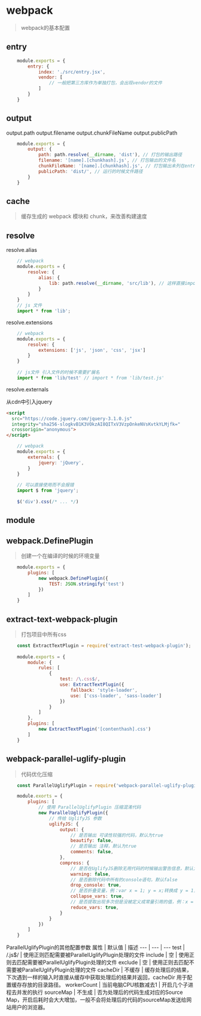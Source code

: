 # webpack
> webpack的基本配置

## entry

````js
	module.exports = {
		entry: {
			index: './src/entry.jsx',
			vendor: [
				// 一般把第三方库作为单独打包，会出现vendor的文件
			]
		}
	}
````

## output

output.path
output.filename
output.chunkFileName
output.publicPath

````js
	module.exports = {
		output: {
			path: path.resolve(__dirname, 'dist'), // 打包的输出路径
			filename: '[name].[chunkhash].js', // 打包输出的文件名
			chunkFileName: '[name].[chunkhash].js', // 打包输出未列在entry中的文件
			publicPath: 'dist/', // 运行的时候文件路径
		}
	}
````

## cache
> 缓存生成的 webpack 模块和 chunk，来改善构建速度

## resolve

resolve.alias
````js
	// webpack
	module.exports = {
		resolve: {
			alias: {
				lib: path.resolve(__dirname, 'src/lib'), // 这样直接import
			}
		}
	}
	// js 文件
	import * from 'lib';
````

resolve.extensions
````js
	// webpack
	module.exports = {
		resolve: {
			extensions: ['js', 'json', 'css', 'jsx']
		}
	}
	
	// js文件 引入文件的时候不需要扩展名
	import * from 'lib/test' // import * from 'lib/test.js'
````

resolve.externals

从cdn中引入jquery
````html
<script
  src="https://code.jquery.com/jquery-3.1.0.js"
  integrity="sha256-slogkvB1K3VOkzAI8QITxV3VzpOnkeNVsKvtkYLMjfk="
  crossorigin="anonymous">
</script>
````

````js
	// webpack
	module.exports = {
		externals: {
			jquery: 'jQuery',
		}
	}
	
	// 可以直接使用而不会报错
	import $ from 'jquery';
	
	$('div').css(/* ... */)
````
## module

## webpack.DefinePlugin
> 创建一个在编译的时候的环境变量

````js
	module.exports = {
		plugins: [
			new webpack.DefinePlugin({
				TEST: JSON.stringify('test')
			})
		]
	}
````

## extract-text-webpack-plugin
> 打包项目中所有css

````js
	const ExtractTextPlugin = require('extract-test-webpack-plugin');
	
	module.exports = {
		module: {
			rules: [
				{
					test: /\.css$/,
					use: ExtractTextPlugin({
						fallback: 'style-loader',
						use: ['css-loader', 'sass-loader']
					})
				}
			]
		},
		plugins: [
			new ExtractTextPlugin('[contenthash].css')
		]
	}

````
## webpack-parallel-uglify-plugin
> 代码优化压缩

````js
	const ParallelUglifyPlugin = require('webpack-parallel-uglify-plugin');

	module.exorts = {
		plugins: [
			// 使用 ParallelUglifyPlugin 压缩混淆代码
			new ParallelUglifyPlugin({
				// 传给 UglifyJS 参数
				uglifyJS: {
					output: {
						// 是否输出 可读性较强的代码，默认为true
						beautify: false,
						// 是否输出 注释，默认为true
						comments: false,
					},
					compress: {
						// 是否在UglifyJS删除无用代码的时候输出警告信息，默认为true
						warning: false,
						// 是否删除代码中所有的console语句，默认false
						drop_console: true,
						// 是否折叠变量，例：var x = 1; y = x;转换成 y = 1，默认为false
						collapse_vars: true,
						// 是否提取出现多次但是没被定义成常量引用的值，例：x = 'XXX'; y = 'XXX';转换成 const a = 'XXX'; x = a; y = a;默认为false
						reduce_vars: true,
					}
				}
			})
		]
	}
````

ParallelUglifyPlugin的其他配置参数
属性 | 默认值 | 描述
 --- | --- | --- 
 test | /.js$/ | 使用正则匹配需要被ParallelUglifyPlugin处理的文件
 include | 空 | 使用正则去匹配需要被ParallelUglifyPlugin处理的文件
 exclude | 空 | 使用正则去匹配不需要被ParallelUglifyPlugin处理的文件
 cacheDir | 不缓存 | 缓存处理后的结果，下次遇到一样的输入时直接从缓存中获取处理后的结果并返回，cacheDir 用于配置缓存存放的目录路径。
 workerCount | 当前电脑CPU核数减去1 | 开启几个子进程去并发的执行
 sourceMap | 不生成 | 否为处理后的代码生成对应的Source Map，开启后耗时会大大增加，一般不会将处理后的代码的sourceMap发送给网站用户的浏览器。


